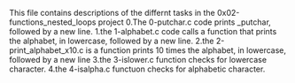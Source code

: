 This file contains descriptions of the differnt tasks in the 0x02-functions_nested_loops project
0.The 0-putchar.c code prints _putchar, followed by a new line.
1.the 1-alphabet.c code calls a function that prints the alphabet, in lowercase, followed by a new line.
2.the 2-print_alphabet_x10.c is a function prints 10 times the alphabet, in lowercase, followed by a new line
3.the 3-islower.c function checks for lowercase character.
4.the 4-isalpha.c functuon checks for alphabetic character.

